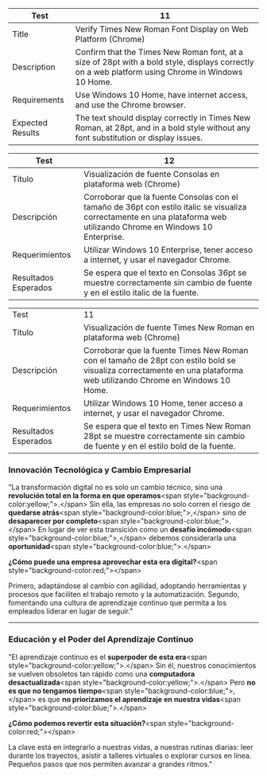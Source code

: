 | Test             | 11                                                                                                                                                |
| ---------------- | ------------------------------------------------------------------------------------------------------------------------------------------------- |
| Title            | Verify Times New Roman Font Display on Web Platform (Chrome)                                                                                      |
| Description      | Confirm that the Times New Roman font, at a size of 28pt with a bold style, displays correctly on a web platform using Chrome in Windows 10 Home. |
| Requirements     | Use Windows 10 Home, have internet access, and use the Chrome browser.                                                                            |
| Expected Results | The text should display correctly in Times New Roman, at 28pt, and in a bold style without any font substitution or display issues.               |

| Test                 | 12                                                                                                                                                                     |
| -------------------- | ---------------------------------------------------------------------------------------------------------------------------------------------------------------------- |
| Título               | Visualización de fuente Consolas en plataforma web (Chrome)                                                                                                            |
| Descripción          | Corroborar que la fuente Consolas con el tamaño de 36pt con estilo italic se visualiza correctamente en una plataforma web utilizando Chrome en Windows 10 Enterprise. |
| Requerimientos       | Utilizar Windows 10 Enterprise, tener acceso a internet, y usar el navegador Chrome.                                                                                   |
| Resultados Esperados | Se espera que el texto en Consolas 36pt se muestre correctamente sin cambio de fuente y en el estilo italic de la fuente.                                              |

|                      |                                                                                                                                                                       |
| -------------------- | --------------------------------------------------------------------------------------------------------------------------------------------------------------------- |
| Test                 | 11                                                                                                                                                                    |
| Título               | Visualización de fuente Times New Roman en plataforma web (Chrome)                                                                                                    |
| Descripción          | Corroborar que la fuente Times New Roman con el tamaño de 28pt con estilo bold se visualiza correctamente en una plataforma web utilizando Chrome en Windows 10 Home. |
| Requerimientos       | Utilizar Windows 10 Home, tener acceso a internet, y usar el navegador Chrome.                                                                                        |
| Resultados Esperados | Se espera que el texto en Times New Roman 28pt se muestre correctamente sin cambio de fuente y en el estilo bold de la fuente.                                        |
### Innovación Tecnológica y Cambio Empresarial

"La transformación digital no es solo un cambio técnico, sino una **revolución total en la forma en que operamos**&lt;span style="background-color:yellow;">.&lt;/span> Sin ella, las empresas no solo corren el riesgo de **quedarse atrás**&lt;span style="background-color:blue;">,&lt;/span> sino de **desaparecer por completo**&lt;span style="background-color:blue;">.&lt;/span> En lugar de ver esta transición como un **desafío incómodo**&lt;span style="background-color:blue;">,&lt;/span> debemos considerarla una **oportunidad**&lt;span style="background-color:blue;">.&lt;/span>

**¿Cómo puede una empresa aprovechar esta era digital?**&lt;span style="background-color:red;">&lt;/span>

Primero, adaptándose al cambio con agilidad, adoptando herramientas y procesos que faciliten el trabajo remoto y la automatización. Segundo, fomentando una cultura de aprendizaje continuo que permita a los empleados liderar en lugar de seguir."

---

### Educación y el Poder del Aprendizaje Continuo

"El aprendizaje continuo es el **superpoder de esta era**&lt;span style="background-color:yellow;">.&lt;/span> Sin él, nuestros conocimientos se vuelven obsoletos tan rápido como una **computadora desactualizada**&lt;span style="background-color:yellow;">.&lt;/span> Pero **no es que no tengamos tiempo**&lt;span style="background-color:blue;">,&lt;/span> es que **no priorizamos el aprendizaje en nuestra vidas**&lt;span style="background-color:blue;">.&lt;/span>

**¿Cómo podemos revertir esta situación?**&lt;span style="background-color:red;">&lt;/span>

La clave está en integrarlo a nuestras vidas, a nuestras rutinas diarias: leer durante los trayectos, asistir a talleres virtuales o explorar cursos en línea. Pequeños pasos que nos permiten avanzar a grandes ritmos."